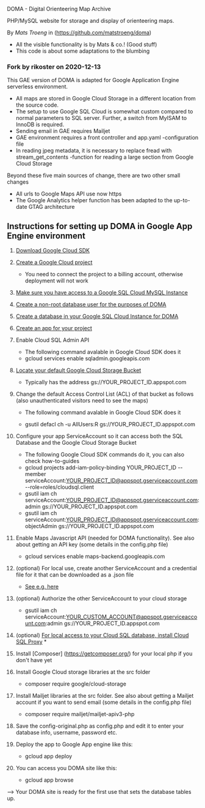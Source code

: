 DOMA - Digital Orienteering Map Archive

PHP/MySQL website for storage and display of orienteering maps.

By _Mats Troeng_ in (https://github.com/matstroeng/doma)
 * All the visible functionality is by Mats & co.! (Good stuff)
 * This code is about some adaptations to the blumbing

### Fork by rikoster on 2020-12-13

This GAE version of DOMA is adapted for Google Application Engine serverless environment. 
 * All maps are stored in Google Cloud Storage in a different location from the source code. 
 * The setup to use Google SQL Cloud is somewhat custom compared to normal parameters to SQL server. Further, a switch from MyISAM to InnoDB is required.
 * Sending email in GAE requires Mailjet
 * GAE environment requires a front controller and app.yaml -configuration file
 * In reading jpeg metadata, it is necessary to replace fread with stream_get_contents -function for reading a large section from Google Cloud Storage

Beyond these five main sources of change, there are two other small changes
 * All urls to Google Maps API use now https
 * The Google Analytics helper function has been adapted to the up-to-date GTAG architecture
 
Instructions for setting up DOMA in Google App Engine environment
-----------------------------------------------------------------

1. [Download Google Cloud SDK](https://cloud.google.com/sdk/docs/install)

2. [Create a Google Cloud project](https://cloud.google.com/resource-manager/docs/creating-managing-projects)
   - You need to connect the project to a billing account, otherwise deployment will not work

3. [Make sure you have access to a Google SQL Cloud MySQL Instance](https://cloud.google.com/sql/docs/mysql/quickstart)

4. [Create a non-root database user for the purposes of DOMA](https://cloud.google.com/sql/docs/mysql/create-manage-users)

5. [Create a database in your Google SQL Cloud Instance for DOMA](https://cloud.google.com/sql/docs/mysql/create-manage-databases)

6. [Create an app for your project](https://cloud.google.com/appengine) 

7. Enable Cloud SQL Admin API
   - The following command avalable in Google Cloud SDK does it

   * gcloud services enable sqladmin.googleapis.com

8. [Locate your default Google Cloud Storage Bucket](https://cloud.google.com/appengine/docs/standard/php7/using-cloud-storage)
   - Typically has the address gs://YOUR_PROJECT_ID.appspot.com

9. Change the default Access Control List (ACL) of that bucket as follows (also
   unauthenticated visitors need to see the maps)
   - The following command avalable in Google Cloud SDK does it

   - gsutil defacl ch -u AllUsers:R gs://YOUR_PROJECT_ID.appspot.com

10. Configure your app ServiceAccount so it can access both the SQL Database and
    the Google Cloud Storage Bucket
    - The following Google Cloud SDK commands do it, you can also check how-to-guides

    * gcloud projects add-iam-policy-binding YOUR_PROJECT_ID --member serviceAccount:YOUR_PROJECT_ID@appspot.gserviceaccount.com --role=roles/cloudsql.client
    * gsutil iam ch serviceAccount:YOUR_PROJECT_ID@appspot.gserviceaccount.com:admin gs://YOUR_PROJECT_ID.appspot.com
    * gsutil iam ch serviceAccount:YOUR_PROJECT_ID@appspot.gserviceaccount.com:objectAdmin gs://YOUR_PROJECT_ID.appspot.com

11. Enable Maps Javascript API (needed for DOMA functionality). See also about getting an API key (some details in the config.php file)
    - gcloud services enable maps-backend.googleapis.com

12. (optional) For local use, create another ServiceAccount and a credential file for it that can be downloaded as a .json file
    - [See e.g. here](https://cloud.google.com/sdk/gcloud/reference/iam/service-accounts)

13. (optional) Authorize the other ServiceAccount to your cloud storage
    * gsutil iam ch serviceAccount:YOUR_CUSTOM_ACCOUNT@appspot.gserviceaccount.com:admin gs://YOUR_PROJECT_ID.appspot.com

14. (optional) [For local access to your Cloud SQL database, install Cloud SQL Proxy](https://cloud.google.com/sql/docs/mysql/sql-proxy)
    * 
15. Install [Composer] (https://getcomposer.org/) for your local php if you don't have yet

16. Install Google Cloud storage libraries at the src folder
    - composer require google/cloud-storage

17. Install Mailjet libraries at the src folder. See also about getting a Mailjet account if you want to send email (some details in the config.php file)
    - composer require mailjet/mailjet-apiv3-php

18. Save the config-original.php as config.php and edit it to enter your database info, username, password etc.

19. Deploy the app to Google App engine like this:
    - gcloud app deploy

20. You can access you DOMA site like this:
    - gcloud app browse

--> Your DOMA site is ready for the first use that sets the database tables up.
